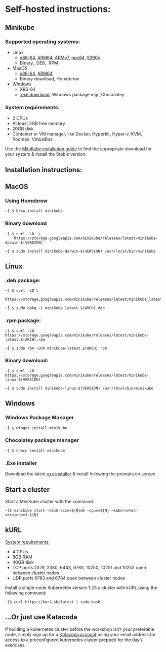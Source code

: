 # Self-hosted instructions:

## Minikube

### Supported operating systems:
* Linux
	* [x86-64](https://storage.googleapis.com/minikube/releases/latest/minikube-linux-amd64), [ARM64](https://storage.googleapis.com/minikube/releases/latest/minikube-linux-arm64), [ARMv7](https://storage.googleapis.com/minikube/releases/latest/minikube-linux-arm), [ppc64](https://storage.googleapis.com/minikube/releases/latest/minikube-linux-ppc64le), [S390x](https://storage.googleapis.com/minikube/releases/latest/minikube-linux-s390x)
	* Binary, .DEB, .RPM
* MacOS 
	* [x86-64](https://storage.googleapis.com/minikube/releases/latest/minikube-darwin-amd64), [ARM64](https://storage.googleapis.com/minikube/releases/latest/minikube-darwin-arm64)
	* Binary download, Homebrew
* Windows
	* X86-64
	* [.exe download](https://storage.googleapis.com/minikube/releases/latest/minikube-installer.exe), Windows package mgr, Chocolatey

### System requirements:

- 2 CPUs
- At least 2GB free memory
- 20GB disk
- Container or VM manager, like Docker, Hyperkit, Hyper-v, KVM, Podman, VirtualBox

Use the [MiniKube installation guide](https://minikube.sigs.k8s.io/docs/start/#what-youll-need) to find the appropriate download for your system & install the Stable version.

## Installation instructions:

## MacOS

### Using Homebrew

````
~] $ brew install minikube
````
### Binary download

````
~] $ curl -LO  \
	https://storage.googleapis.com/minikube/releases/latest/minikube-darwin-$(VERSION)
````

````
~] $ sudo install minikube-darwin-$(VERSION) /usr/local/bin/minikube
````

## Linux 

### .deb package:

````
~] $ curl -LO \
	https://storage.googleapis.com/minikube/releases/latest/minikube_latest_$(ARCH).deb
````

````
~] $ sudo dpkg -i minikube_latest_$(ARCH).deb
````
### .rpm package:

````
~} $ curl -LO https://storage.googleapis.com/minikube/releases/latest/minikube-latest.$(ARCH).rpm
````
````
~] $ sudo rpm -Uvh minikube-latest.$(ARCH).rpm
````

### Binary download:

````
~] $ curl -LO https://storage.googleapis.com/minikube/releases/latest/minikube-linux-$(VERSION)
````

````
~] $ sudo install minikube-linux-$(VERSION) /usr/local/bin/minikube
````

## Windows

### Windows Package Manager

````
~] $ winget install minikube
````

### Chocolatey package manager

````
~] $ choco install minikube
````

### .Exe installer

Download the latest [exe installer](https://storage.googleapis.com/minikube/releases/latest/minikube-installer.exe) & install following the prompts on screen.

## Start a cluster

Start a MiniKube cluster with the command:

````
~]$ minikube start –disk-size=${N}mb –cpus=${N} –kubernetes-version=v1.${N}
````

## kURL 
[System requirements:](https://kurl.sh/docs/install-with-kurl/system-requirements)

- 4 CPUs
- 8GB RAM
- 40GB disk
- TCP ports 2379, 2380, 6443, 6783, 10250, 10251 and 10252 open between cluster nodes
- UDP ports 6783 and 6784 open between cluster nodes

Install a single-node Kubernetes version 1.23.x cluster with kURL using the following command:

````
~]$ curl https://kurl.sh/latest | sudo bash
````

## ...Or just use Katacoda

If building a kubernetes cluster before the workshop isn’t your preferable route, simply sign up for a [Katacoda account]() using your email address for access to a preconfigured kubernetes cluster prepped for the day’s exercises. 